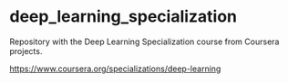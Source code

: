 # deep_learning_specialization
Repository with the  Deep Learning Specialization course from Coursera projects.

https://www.coursera.org/specializations/deep-learning
